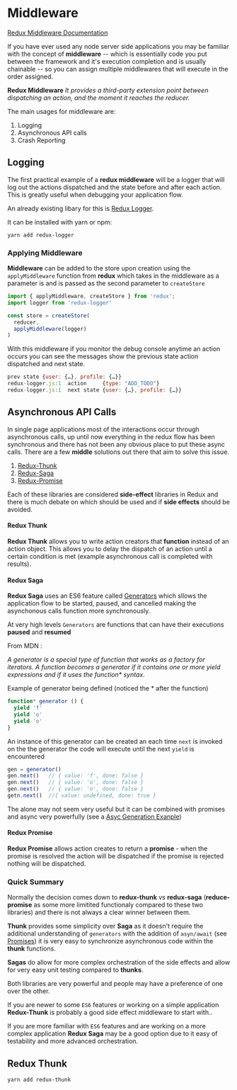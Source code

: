 # Middleware

[Redux Middleware Documentation](https://redux.js.org/docs/advanced/Middleware.html)

If you have ever used any node server side applications you may be familiar with the concept of **middleware** -- which is
essentially code you put between the framework and it's execution completion and is usually chainable -- so you can assign multiple
middlewares that will execute in the order assigned.

**Redux Middleware** <cite>It provides a third-party extension point between dispatching an action, and the moment it reaches the reducer. </cite>

The main usages for middleware are:
1. Logging
2. Asynchronous API calls
3. Crash Reporting


## Logging

The first practical example of a **redux middleware** will be a logger that will log out the actions dispatched and the
state before and after each action. This is greatly useful when debugging your application flow.

An already existing libary for this is [Redux Logger](https://github.com/evgenyrodionov/redux-logger).

It can be installed with yarn or npm:

`yarn add redux-logger`

### Applying Middleware

**Middleware** can be added to the store upon creation using the `applyMiddleware` function from **redux** which takes in 
the middleware as a parameter is and is passed as the second parameter to `createStore`

```javascript 1.8
import { applyMiddleware, createStore } from 'redux';
import logger from 'redux-logger'

const store = createStore(
  reducer,
  applyMiddleware(logger)
)
```

With this middleware if you monitor the debug console anytime an action occurs you can see the messages show the previous state
action dispatched and next state.
```javascript 1.8
prev state {user: {…}, profile: {…}}
redux-logger.js:1  action     {type: "ADD_TODO"}
redux-logger.js:1  next state {user: {…}, profile: {…}}
```

## Asynchronous API Calls

In single page applications most of the interactions occur through asynchronous calls, up until now everything in the redux
flow has been synchronous and there has not been any obvious place to put these async calls. There are a few **middle** solutions
out there that aim to solve this issue.

1. [Redux-Thunk](https://github.com/gaearon/redux-thunk)
2. [Redux-Saga](https://github.com/redux-saga/redux-saga)
3. [Redux-Promise](https://github.com/acdlite/redux-promise)

Each of these libraries are considered **side-effect** libraries in Redux and there is much debate on which should be used and
if **side effects** should be avoided.

#### Redux Thunk

**Redux Thunk** allows you to write action creators that **function** instead of an action object. This allows you to delay
the dispatch of an action until a certain condition is met (example asynchronous call is completed with results).

#### Redux Saga

**Redux Saga** uses an ES6 feature called [Generators](https://davidwalsh.name/es6-generators) which sllows the application
flow to be started, paused, and cancelled making the asynchonous calls function more synchronously.

At very high levels `Generators` are functions that can have their executions **paused** and **resumed**

From MDN :

<cite>A generator is a special type of function that works as a factory for iterators. A function becomes a generator if it contains one or more yield expressions and if it uses the function* syntax.</cite>

Example of generator being defined (noticed the * after the function)

```javascript 1.8
function* generator () {
  yield 'f'
  yield 'o'
  yield 'o'
}
```

An instance of this generator can be created an each time `next` is invoked on the the generator the code will execute
until the next `yield` is encountered

```javascript 1.8
gen = generator()
gen.next()   // { value: 'f', done: false }
gen.next()   // { value: 'o', done: false }
gen.next()   // { value: 'o', done: false }
getn.next()  //{ value: undefined, done: true }
```

The alone may not seem very useful but it can be combined with promises and async very powerfully (see a 
[Asyc Generation Exanple](https://davidwalsh.name/async-generators))

#### Redux Promise 

**Redux Promise** allows action creates to return a **promise** - when the promise is resolved the action will be dispatched
if the promise is rejected nothing will be dispatched.


### Quick Summary

Normally the decision comes down to **redux-thunk** vs **redux-saga** (**reduce-promise** as some more limitited functionaly
compared to these two libraries) and there is not always a clear winner between them.

**Thunk** provides some simplicity over **Saga** as it doesn't require the additional understanding of `generators` with
the addition of `asyn/await` (see [Promises](../../../material/1_es6/5_promises/readme.md)) it is very easy to synchronize
asynchronous code within the **thunk** functions.

**Sagas** do allow for more complex orchestration of the side effects and allow for very easy unit testing compared to **thunks**.

Both libraries are very powerful and people may have a preference of one over the other.

If you are newer to some `ES6` features or working on a simple application **Redux-Thunk** is probably a good side effect 
middleware to start with..

If you are more familiar with `ES6` features and are working on a more complex application **Redux Saga** may be a good option
due to it easy of testability and more advanced orchestration.

## Redux Thunk

`yarn add redux-thunk`
